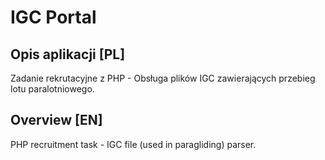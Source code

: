 # IGC Portal

## Opis aplikacji [PL]
Zadanie rekrutacyjne z PHP - Obsługa plików IGC zawierających przebieg lotu paralotniowego.

## Overview [EN]
PHP recruitment task - IGC file (used in paragliding) parser.